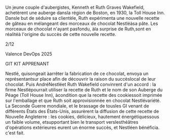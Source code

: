 Un jeune couple d'aubergistes, Kenneth et Ruth Graves Wakefield, achetèrent une auberge dansla région de Boston, en 1930,
la Toll House Inn. Dansle but de séduire sa clientèle, Ruth expérimenta une nouvelle recette de gâteau en mélangeant des
morceaux de chocolat Nestléàsa pâte. Les morceaux de chocolat n'ayant pasfondu, àla surprise de Ruth,sont en réalitéà
l'origine du succès de cette nouvelle recette.

2/12

Valence
DevOps
2025

GIT
KIT APPRENANT

Nestlé, quisongeait àarrêter la fabrication de ce chocolat, envoya un représentantsur place afin de découvrir la raison du
succèslocal de leur chocolat. Puis AndréNestléet Ruth Wakefield convinrent d'un accord : la firme Nestlépourrait utiliser la
recette de Ruth et le nom de son Auberge du Péage (Toll House Inn), àcondition que la recette des cookiessoit imprimée sur
l'emballage et que Ruth soit approvisionnée en chocolat Nestlévariété.
La Seconde Guerre mondiale, et le brassage de tousles GI venant de différents États des États-Unis, assurèrent la diffusion de
cette recette de Nouvelle Angleterre : les cookies, délicieux, hautement énergétiquessous un faible volume, etsupportant bien
le transport verslesthéâtres d'opérations extérieures eurent un énorme succès, et Nestléen bénéficia. c'est fait.
